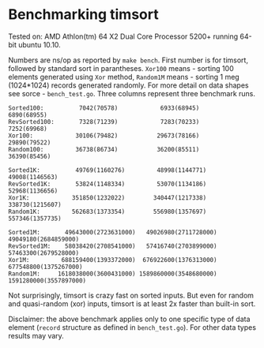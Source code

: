 # Benchmarking timsort

Tested on: AMD Athlon(tm) 64 X2 Dual Core Processor 5200+ running 64-bit ubuntu 10.10.

Numbers are ns/op as reported by `make bench`. First number is for timsort, followed by standard sort in parantheses.
`Xor100` means - sorting 100 elements generated using `Xor` method,
`Random1M` means - sorting 1 meg (1024*1024) records generated randomly. 
For more detail on data shapes see sorce - `bench_test.go`. 
Three columns represent three benchmark runs. 

    Sorted100:          7042(70578)            6933(68945)            6890(68955)
    RevSorted100:       7328(71239)            7283(70233)            7252(69968)
    Xor100:            30106(79482)           29673(78166)           29890(79522)
    Random100:         36738(86734)           36200(85511)           36390(85456)

    Sorted1K:	       49769(1160276)         48998(1144771)         49008(1146563)
    RevSorted1K:       53824(1148334)         53070(1134186)         52968(1136656)
    Xor1K:            351850(1232022)        340447(1217338)        338730(1215607)
    Random1K:         562683(1373354)        556980(1357697)        557346(1357735)

    Sorted1M:       49643000(2723631000)   49026980(2711728000)   49049180(2684859000)
    RevSorted1M:    58038420(2708541000)   57416740(2703899000)   57463300(2679528000)
    Xor1M:         688159400(1393372000)  676922600(1376313000)  677548800(1375267000)
    Random1M:     1618038000(3600431000) 1589860000(3548680000) 1591280000(3557897000)

Not surprisingly, timsort is crazy fast on sorted inputs. But even for random and quasi-random (xor) inputs, timsort is at least 2x faster than built-in sort.

Disclaimer:  the above benchmark applies only to one specific type of data element (`record` structure as defined in `bench_test.go`). For other data types results may vary.

